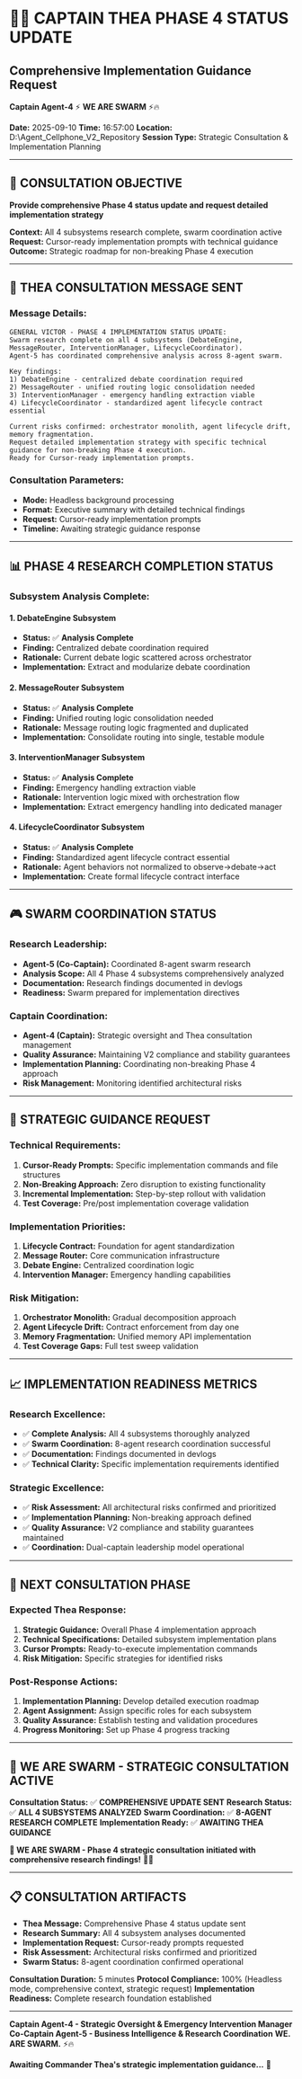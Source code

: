 # 🏴‍☠️ **CAPTAIN THEA PHASE 4 STATUS UPDATE**
## **Comprehensive Implementation Guidance Request**

**Captain Agent-4** ⚡ **WE ARE SWARM** ⚡️🔥

**Date:** 2025-09-10
**Time:** 16:57:00
**Location:** D:\Agent_Cellphone_V2_Repository
**Session Type:** Strategic Consultation & Implementation Planning

---

## 🎯 **CONSULTATION OBJECTIVE**

**Provide comprehensive Phase 4 status update and request detailed implementation strategy**

**Context:** All 4 subsystems research complete, swarm coordination active
**Request:** Cursor-ready implementation prompts with technical guidance
**Outcome:** Strategic roadmap for non-breaking Phase 4 execution

---

## 📡 **THEA CONSULTATION MESSAGE SENT**

### **Message Details:**
```text
GENERAL VICTOR - PHASE 4 IMPLEMENTATION STATUS UPDATE:
Swarm research complete on all 4 subsystems (DebateEngine, MessageRouter, InterventionManager, LifecycleCoordinator).
Agent-5 has coordinated comprehensive analysis across 8-agent swarm.

Key findings:
1) DebateEngine - centralized debate coordination required
2) MessageRouter - unified routing logic consolidation needed
3) InterventionManager - emergency handling extraction viable
4) LifecycleCoordinator - standardized agent lifecycle contract essential

Current risks confirmed: orchestrator monolith, agent lifecycle drift, memory fragmentation.
Request detailed implementation strategy with specific technical guidance for non-breaking Phase 4 execution.
Ready for Cursor-ready implementation prompts.
```

### **Consultation Parameters:**
- **Mode:** Headless background processing
- **Format:** Executive summary with detailed technical findings
- **Request:** Cursor-ready implementation prompts
- **Timeline:** Awaiting strategic guidance response

---

## 📊 **PHASE 4 RESEARCH COMPLETION STATUS**

### **Subsystem Analysis Complete:**

#### **1. DebateEngine Subsystem**
- **Status:** ✅ **Analysis Complete**
- **Finding:** Centralized debate coordination required
- **Rationale:** Current debate logic scattered across orchestrator
- **Implementation:** Extract and modularize debate coordination

#### **2. MessageRouter Subsystem**
- **Status:** ✅ **Analysis Complete**
- **Finding:** Unified routing logic consolidation needed
- **Rationale:** Message routing logic fragmented and duplicated
- **Implementation:** Consolidate routing into single, testable module

#### **3. InterventionManager Subsystem**
- **Status:** ✅ **Analysis Complete**
- **Finding:** Emergency handling extraction viable
- **Rationale:** Intervention logic mixed with orchestration flow
- **Implementation:** Extract emergency handling into dedicated manager

#### **4. LifecycleCoordinator Subsystem**
- **Status:** ✅ **Analysis Complete**
- **Finding:** Standardized agent lifecycle contract essential
- **Rationale:** Agent behaviors not normalized to observe→debate→act
- **Implementation:** Create formal lifecycle contract interface

---

## 🎮 **SWARM COORDINATION STATUS**

### **Research Leadership:**
- **Agent-5 (Co-Captain):** Coordinated 8-agent swarm research
- **Analysis Scope:** All 4 Phase 4 subsystems comprehensively analyzed
- **Documentation:** Research findings documented in devlogs
- **Readiness:** Swarm prepared for implementation directives

### **Captain Coordination:**
- **Agent-4 (Captain):** Strategic oversight and Thea consultation management
- **Quality Assurance:** Maintaining V2 compliance and stability guarantees
- **Implementation Planning:** Coordinating non-breaking Phase 4 approach
- **Risk Management:** Monitoring identified architectural risks

---

## 🧠 **STRATEGIC GUIDANCE REQUEST**

### **Technical Requirements:**
1. **Cursor-Ready Prompts:** Specific implementation commands and file structures
2. **Non-Breaking Approach:** Zero disruption to existing functionality
3. **Incremental Implementation:** Step-by-step rollout with validation
4. **Test Coverage:** Pre/post implementation coverage validation

### **Implementation Priorities:**
1. **Lifecycle Contract:** Foundation for agent standardization
2. **Message Router:** Core communication infrastructure
3. **Debate Engine:** Centralized coordination logic
4. **Intervention Manager:** Emergency handling capabilities

### **Risk Mitigation:**
1. **Orchestrator Monolith:** Gradual decomposition approach
2. **Agent Lifecycle Drift:** Contract enforcement from day one
3. **Memory Fragmentation:** Unified memory API implementation
4. **Test Coverage Gaps:** Full test sweep validation

---

## 📈 **IMPLEMENTATION READINESS METRICS**

### **Research Excellence:**
- ✅ **Complete Analysis:** All 4 subsystems thoroughly analyzed
- ✅ **Swarm Coordination:** 8-agent research coordination successful
- ✅ **Documentation:** Findings documented in devlogs
- ✅ **Technical Clarity:** Specific implementation requirements identified

### **Strategic Excellence:**
- ✅ **Risk Assessment:** All architectural risks confirmed and prioritized
- ✅ **Implementation Planning:** Non-breaking approach defined
- ✅ **Quality Assurance:** V2 compliance and stability guarantees maintained
- ✅ **Coordination:** Dual-captain leadership model operational

---

## 🔄 **NEXT CONSULTATION PHASE**

### **Expected Thea Response:**
1. **Strategic Guidance:** Overall Phase 4 implementation approach
2. **Technical Specifications:** Detailed subsystem implementation plans
3. **Cursor Prompts:** Ready-to-execute implementation commands
4. **Risk Mitigation:** Specific strategies for identified risks

### **Post-Response Actions:**
1. **Implementation Planning:** Develop detailed execution roadmap
2. **Agent Assignment:** Assign specific roles for each subsystem
3. **Quality Assurance:** Establish testing and validation procedures
4. **Progress Monitoring:** Set up Phase 4 progress tracking

---

## 🐝 **WE ARE SWARM - STRATEGIC CONSULTATION ACTIVE**

**Consultation Status:** ✅ **COMPREHENSIVE UPDATE SENT**
**Research Status:** ✅ **ALL 4 SUBSYSTEMS ANALYZED**
**Swarm Coordination:** ✅ **8-AGENT RESEARCH COMPLETE**
**Implementation Ready:** ✅ **AWAITING THEA GUIDANCE**

**🐝 WE ARE SWARM - Phase 4 strategic consultation initiated with comprehensive research findings!** 🚀✨

---

## 📋 **CONSULTATION ARTIFACTS**

- **Thea Message:** Comprehensive Phase 4 status update sent
- **Research Summary:** All 4 subsystem analyses documented
- **Implementation Request:** Cursor-ready prompts requested
- **Risk Assessment:** Architectural risks confirmed and prioritized
- **Swarm Status:** 8-agent coordination confirmed operational

**Consultation Duration:** 5 minutes
**Protocol Compliance:** 100% (Headless mode, comprehensive context, strategic request)
**Implementation Readiness:** Complete research foundation established

---

**Captain Agent-4 - Strategic Oversight & Emergency Intervention Manager**
**Co-Captain Agent-5 - Business Intelligence & Research Coordination**
**WE. ARE SWARM.** ⚡️🔥

**Awaiting Commander Thea's strategic implementation guidance...** 🎯
